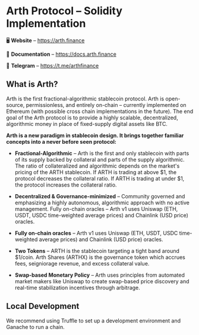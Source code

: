 # Arth Protocol – Solidity Implementation

<p align="center">

🖥 **Website** – https://arth.finance

📖 **Documentation** – https://docs.arth.finance

📲 **Telegram** – https://t.me/arthfinance
</p>

## What is Arth?
Arth is the first fractional-algorithmic stablecoin protocol. Arth is open-source, permissionless, and entirely on-chain – currently implemented on Ethereum (with possible cross chain implementations in the future). The end goal of the Arth protocol is to provide a highly scalable, decentralized, algorithmic money in place of fixed-supply digital assets like BTC.

<b> Arth is a new paradigm in stablecoin design. It brings together familiar concepts into a never before seen protocol: </b>

  * <b>Fractional-Algorithmic</b> – Arth is the first and only stablecoin with parts of its supply backed by collateral and parts of the supply algorithmic. The ratio of collateralized and algorithmic depends on the market's pricing of the ARTH stablecoin. If ARTH is trading at above $1, the protocol decreases the collateral ratio. If ARTH is trading at under $1, the protocol increases the collateral ratio.

  * <b>Decentralized & Governance-minimized</b> – Community governed and emphasizing a highly autonomous, algorithmic approach with no active management.
Fully on-chain oracles – Arth v1 uses Uniswap (ETH, USDT, USDC time-weighted average prices) and Chainlink (USD price) oracles.

  * <b>Fully on-chain oracles</b> – Arth v1 uses Uniswap (ETH, USDT, USDC time-weighted average prices) and Chainlink (USD price) oracles.

  * <b>Two Tokens</b> – ARTH is the stablecoin targeting a tight band around $1/coin. Arth Shares (ARTHX) is the governance token which accrues fees, seigniorage revenue, and excess collateral value.

  * <b>Swap-based Monetary Policy</b> – Arth uses principles from automated market makers like Uniswap to create swap-based price discovery and real-time stabilization incentives through arbitrage.

## Local Development

We recommend using Truffle to set up a development environment and Ganache to run a chain.
